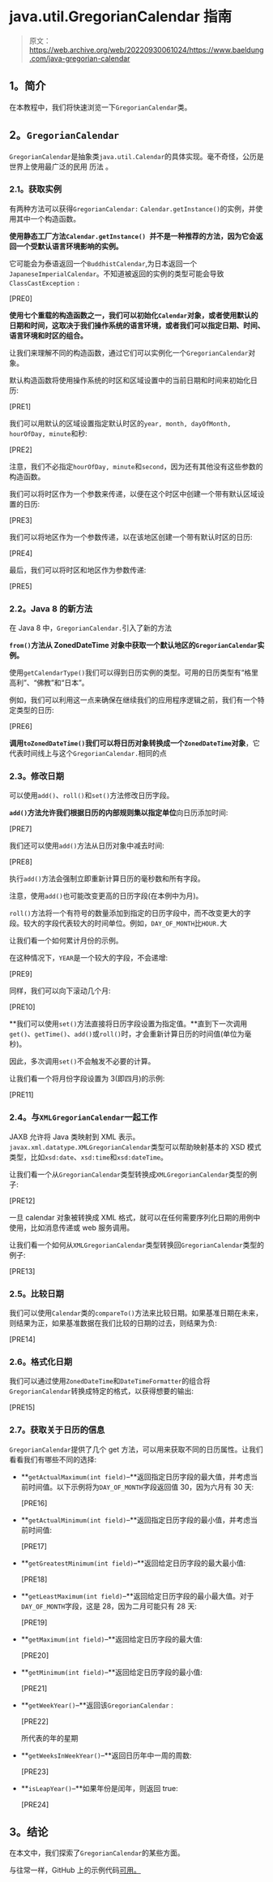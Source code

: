 # java.util.GregorianCalendar 指南

> 原文：<https://web.archive.org/web/20220930061024/https://www.baeldung.com/java-gregorian-calendar>

## **1。简介**

在本教程中，我们将快速浏览一下`GregorianCalendar`类。

## **2。`GregorianCalendar`**

`GregorianCalendar`是抽象类`java.util.Calendar`的具体实现。毫不奇怪，公历是世界上使用最广泛的民用 历法 。

### **2.1。获取实例**

有两种方法可以获得`GregorianCalendar:` `Calendar.getInstance()`的实例，并使用其中一个构造函数。

**使用静态工厂方法`Calendar.getInstance() `并不是一种推荐的方法，因为它会返回一个受默认语言环境影响的实例。**

它可能会为泰语返回一个`BuddhistCalendar`,为日本返回一个`JapaneseImperialCalendar`。不知道被返回的实例的类型可能会导致`ClassCastException` `:`

[PRE0]

**使用七个重载的构造函数之一，我们可以初始化`Calendar`对象，或者使用默认的日期和时间，这取决于我们操作系统的语言环境，或者我们可以指定日期、时间、语言环境和时区的组合。**

让我们来理解不同的构造函数，通过它们可以实例化一个`GregorianCalendar`对象。

默认构造函数将使用操作系统的时区和区域设置中的当前日期和时间来初始化日历:

[PRE1]

我们可以用默认的区域设置指定默认时区的`year, month, dayOfMonth, hourOfDay, minute`和秒:

[PRE2]

注意，我们不必指定`hourOfDay, minute`和`second`，因为还有其他没有这些参数的构造函数。

我们可以将时区作为一个参数来传递，以便在这个时区中创建一个带有默认区域设置的日历:

[PRE3]

我们可以将地区作为一个参数传递，以在该地区创建一个带有默认时区的日历:

[PRE4]

最后，我们可以将时区和地区作为参数传递:

[PRE5]

### **2.2。Java 8 的新方法**

在 Java 8 中，`GregorianCalendar.`引入了新的方法

**`from()`方法从 ZonedDateTime 对象中获取一个默认地区的`GregorianCalendar`实例。**

使用`getCalendarType()`我们可以得到日历实例的类型。可用的日历类型有“格里高利”、“佛教”和“日本”。

例如，我们可以利用这一点来确保在继续我们的应用程序逻辑之前，我们有一个特定类型的日历:

[PRE6]

**调用`toZonedDateTime()`我们可以将日历对象转换成一个`ZonedDateTime`对象**，它代表时间线上与这个`GregorianCalendar.`相同的点

### **2.3。修改日期**

可以使用`add()`、`roll()`和`set()`方法修改日历字段。

**`add()`方法允许我们根据日历的内部规则集以指定单位**向日历添加时间:

[PRE7]

我们还可以使用`add()`方法从日历对象中减去时间:

[PRE8]

执行`add()`方法会强制立即重新计算日历的毫秒数和所有字段。

注意，使用`add()`也可能改变更高的日历字段(在本例中为月)。

`roll()`方法将一个有符号的数量添加到指定的日历字段中，而不改变更大的字段。较大的字段代表较大的时间单位。例如，`DAY_OF_MONTH`比`HOUR.`大

让我们看一个如何累计月份的示例。

在这种情况下，`YEAR`是一个较大的字段，不会递增:

[PRE9]

同样，我们可以向下滚动几个月:

[PRE10]

**我们可以使用`set()`方法直接将日历字段设置为指定值。**直到下一次调用`get()`、`getTime()`、`add()`或`roll()`时，才会重新计算日历的时间值(单位为毫秒)。

因此，多次调用`set()`不会触发不必要的计算。

让我们看一个将月份字段设置为 3(即四月)的示例:

[PRE11]

### **2.4。与`XMLGregorianCalendar`一起工作**

JAXB 允许将 Java 类映射到 XML 表示。`javax.xml.datatype.XMLGregorianCalendar`类型可以帮助映射基本的 XSD 模式类型，比如`xsd:date`、`xsd:time`和`xsd:dateTime`。

让我们看一个从`GregorianCalendar`类型转换成`XMLGregorianCalendar`类型的例子:

[PRE12]

一旦 calendar 对象被转换成 XML 格式，就可以在任何需要序列化日期的用例中使用，比如消息传递或 web 服务调用。

让我们看一个如何从`XMLGregorianCalendar`类型转换回`GregorianCalendar`类型的例子:

[PRE13]

### **2.5。比较日期**

我们可以使用`Calendar`类的`compareTo()`方法来比较日期。如果基准日期在未来，则结果为正，如果基准数据在我们比较的日期的过去，则结果为负:

[PRE14]

### 2.6。格式化日期

我们可以通过使用`ZonedDateTime`和`DateTimeFormatter`的组合将`GregorianCalendar`转换成特定的格式，以获得想要的输出:

[PRE15]

### **2.7。获取关于日历的信息**

`GregorianCalendar`提供了几个 get 方法，可以用来获取不同的日历属性。让我们看看我们有哪些不同的选择:

*   **`getActualMaximum(int field)`–**返回指定日历字段的最大值，并考虑当前时间值。以下示例将为`DAY_OF_MONTH`字段返回值 30，因为六月有 30 天:

    [PRE16]

*   **`getActualMinimum(int field)`–**返回指定日历字段的最小值，并考虑当前时间值:

    [PRE17]

*   **`getGreatestMinimum(int field)`–**返回给定日历字段的最大最小值:

    [PRE18]

*   **`getLeastMaximum(int field)`–**返回给定日历字段的最小最大值。对于`DAY_OF_MONTH`字段，这是 28，因为二月可能只有 28 天:

    [PRE19]

*   **`getMaximum(int field)`–**返回给定日历字段的最大值:

    [PRE20]

*   **`getMinimum(int field)`–**返回给定日历字段的最小值:

    [PRE21]

*   **`getWeekYear()`–**返回该`GregorianCalendar` :

    [PRE22]

    所代表的年的星期
*   **`getWeeksInWeekYear()`–**返回日历年中一周的周数:

    [PRE23]

*   **`isLeapYear()`–**如果年份是闰年，则返回 true:

    [PRE24]

## **3。结论**

在本文中，我们探索了`GregorianCalendar`的某些方面。

与往常一样，GitHub 上的示例代码[可用。](https://web.archive.org/web/20220628093933/https://github.com/eugenp/tutorials/tree/master/core-java-modules/core-java-date-operations-1)